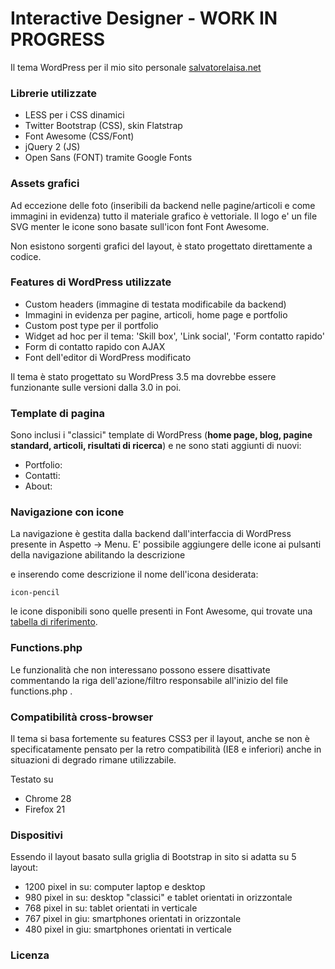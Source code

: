 Interactive Designer - WORK IN PROGRESS
=======================================

Il tema WordPress per il mio sito personale [salvatorelaisa.net](http://www.salvatorelaisa.net)

### Librerie utilizzate
- LESS per i CSS dinamici
- Twitter Bootstrap (CSS), skin Flatstrap
- Font Awesome (CSS/Font)
- jQuery 2 (JS)
- Open Sans (FONT) tramite Google Fonts

### Assets grafici
Ad eccezione delle foto (inseribili da backend nelle pagine/articoli e come immagini in evidenza) tutto il materiale grafico è vettoriale. Il logo e' un file SVG menter le icone sono basate sull'icon font Font Awesome.

Non esistono sorgenti grafici del layout, è stato progettato direttamente a codice.

### Features di WordPress utilizzate
- Custom headers (immagine di testata modificabile da backend)
- Immagini in evidenza per pagine, articoli, home page e portfolio
- Custom post type per il portfolio
- Widget ad hoc per il tema: 'Skill box', 'Link social', 'Form contatto rapido'
- Form di contatto rapido con AJAX
- Font dell'editor di WordPress modificato

Il tema è stato progettato su WordPress 3.5 ma dovrebbe essere funzionante sulle versioni dalla 3.0 in poi.

### Template di pagina
Sono inclusi i "classici" template di WordPress (**home page, blog, pagine standard, articoli, risultati di ricerca**) e ne sono stati aggiunti di nuovi:

- Portfolio:
- Contatti:
- About: 

### Navigazione con icone
La navigazione è gestita dalla backend dall'interfaccia di WordPress presente in Aspetto -> Menu. E' possibile aggiungere delle icone ai pulsanti della navigazione abilitando la descrizione

e inserendo come descrizione il nome dell'icona desiderata:

`icon-pencil`

le icone disponibili sono quelle presenti in Font Awesome, qui trovate una [tabella di riferimento](http://fortawesome.github.io/Font-Awesome/cheatsheet/).


### Functions.php
Le funzionalità che non interessano possono essere disattivate commentando la riga dell'azione/filtro responsabile all'inizio del file functions.php .

### Compatibilità cross-browser
Il tema si basa fortemente su features CSS3 per il layout, anche se non è specificatamente pensato per la retro compatibilità (IE8 e inferiori) anche in situazioni di degrado rimane utilizzabile.

Testato su
- Chrome 28
- Firefox 21

### Dispositivi
Essendo il layout basato sulla griglia di Bootstrap in sito si adatta su 5 layout:

- 1200 pixel in su: computer laptop e desktop
- 980 pixel in su: desktop "classici" e tablet orientati in orizzontale
- 768 pixel in su: tablet orientati in verticale
- 767 pixel in giu: smartphones orientati in orizzontale
- 480 pixel in giu: smartphones orientati in verticale

### Licenza

